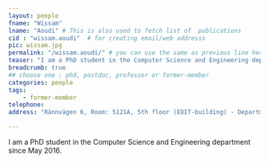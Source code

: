 ```yaml
---
layout: people
fname: "Wissam"
lname: "Aoudi" # This is also used to fetch list of  publications
cid : "wissam.aoudi"  # for creating email/web addresss
pic: wissam.jpg
permalink: "/wissam.aoudi/" # you can use the same as previous line here
teaser: "I am a PhD student in the Computer Science and Engineering department since May 2016."
breadcrumb: true
## choose one : phd, postdoc, professor or former-member
categories: people
tags:
    - former-member
telephone: 
address: "Rännvägen 6, Room: 5121A, 5th floor (EDIT-building) - Department of Computer Science and Engineering, Chalmers University of Technology, 412-96, Gothenburg, Sweden"

---
```

I am a PhD student in the Computer Science and Engineering department since May 2016.
